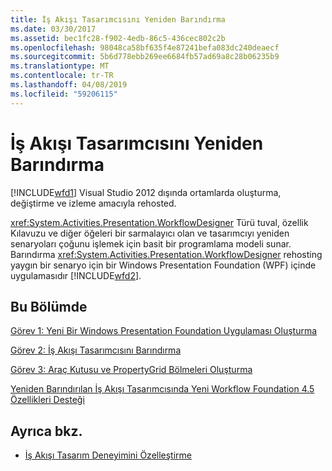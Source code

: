 ```yaml
---
title: İş Akışı Tasarımcısını Yeniden Barındırma
ms.date: 03/30/2017
ms.assetid: bec1fc28-f902-4edb-86c5-436cec802c2b
ms.openlocfilehash: 98048ca58bf635f4e87241befa083dc240deaecf
ms.sourcegitcommit: 5b6d778ebb269ee6684fb57ad69a8c28b06235b9
ms.translationtype: MT
ms.contentlocale: tr-TR
ms.lasthandoff: 04/08/2019
ms.locfileid: "59206115"
---
```

# <a name="rehosting-the-workflow-designer"></a>İş Akışı Tasarımcısını Yeniden Barındırma
[!INCLUDE[wfd1](../../../includes/wfd1-md.md)] Visual Studio 2012 dışında ortamlarda oluşturma, değiştirme ve izleme amacıyla rehosted.

 <xref:System.Activities.Presentation.WorkflowDesigner> Türü tuval, özellik Kılavuzu ve diğer öğeleri bir sarmalayıcı olan ve tasarımcıyı yeniden senaryoları çoğunu işlemek için basit bir programlama modeli sunar. Barındırma <xref:System.Activities.Presentation.WorkflowDesigner> rehosting yaygın bir senaryo için bir Windows Presentation Foundation (WPF) içinde uygulamasıdır [!INCLUDE[wfd2](../../../includes/wfd2-md.md)].

## <a name="in-this-section"></a>Bu Bölümde
 [Görev 1: Yeni Bir Windows Presentation Foundation Uygulaması Oluşturma](task-1-create-a-new-wpf-app.md)

 [Görev 2: İş Akışı Tasarımcısını Barındırma](task-2-host-the-workflow-designer.md)

 [Görev 3: Araç Kutusu ve PropertyGrid Bölmeleri Oluşturma](task-3-create-the-toolbox-and-propertygrid-panes.md)

 [Yeniden Barındırılan İş Akışı Tasarımcısında Yeni Workflow Foundation 4.5 Özellikleri Desteği](wf-features-in-the-rehosted-workflow-designer.md)

## <a name="see-also"></a>Ayrıca bkz.

- [İş Akışı Tasarım Deneyimini Özelleştirme](customizing-the-workflow-design-experience.md)
